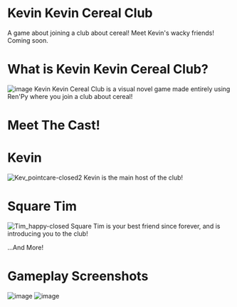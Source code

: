 # Kevin Kevin Cereal Club
A game about joining a club about cereal! Meet Kevin's wacky friends!
Coming soon.

# What is Kevin Kevin Cereal Club?
![image](https://github.com/user-attachments/assets/d37534da-32b5-4813-a511-c0067da688da)
Kevin Kevin Cereal Club is a visual novel game made entirely using Ren'Py where you join a club about cereal!

# Meet The Cast!

# Kevin
![Kev_pointcare-closed2](https://github.com/user-attachments/assets/6103110a-4dcc-49ee-be25-6c3e34c05946)
Kevin is the main host of the club!

# Square Tim
![Tim_happy-closed](https://github.com/user-attachments/assets/5f59a4a1-7069-4f02-bd53-3258dc3daaf5)
Square Tim is your best friend since forever, and is introducing you to the club!


...And More!

# Gameplay Screenshots
![image](https://github.com/user-attachments/assets/0f500c63-dde6-4f1b-b0e2-6c66e3d13c84)
![image](https://github.com/user-attachments/assets/e6053cea-468c-4d98-b955-ddfbfb11dd24)
